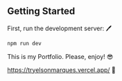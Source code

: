 ## Getting Started

First, run the development server: 🖊️

```bash
npm run dev
```

This is my Portfolio. Please, enjoy! 😎

https://tryelsonmarques.vercel.app/ 🚀

